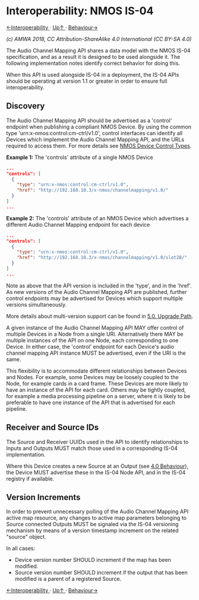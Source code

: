 # Interoperability: NMOS IS-04
[←Interoperability ](3.0._Interoperability.md) · [ Up↑ ](..) · [Behaviour→](4.0._Behaviour.md)

_(c) AMWA 2018, CC Attribution-ShareAlike 4.0 International (CC BY-SA 4.0)_

The Audio Channel Mapping API shares a data model with the NMOS IS-04 specification, and as a result it is designed to be used alongside it. The following implementation notes identify correct behavior for doing this.

When this API is used alongside IS-04 in a deployment, the IS-04 APIs should be operating at version 1.1 or greater in order to ensure full interoperability.

## Discovery

The Audio Channel Mapping API should be advertised as a 'control' endpoint when publishing a compliant NMOS Device. By using the common type 'urn:x-nmos:control:cm-ctrl/v1.0', control interfaces can identify all Devices which implement the Audio Channel Mapping API, and the URLs required to access them. For more details see [NMOS Device Control Types](https://github.com/AMWA-TV/nmos-parameter-registers/tree/master/device-control-types).

**Example 1:** The 'controls' attribute of a single NMOS Device

```json
...
"controls": [
  {
    "type": "urn:x-nmos:control:cm-ctrl/v1.0",
    "href": "http://192.168.10.3/x-nmos/channelmapping/v1.0/"
  }
]
...
```

**Example 2:** The 'controls' attribute of an NMOS Device which advertises a different Audio Channel Mapping endpoint for each device

```json
...
"controls": [
  {
    "type": "urn:x-nmos:control:cm-ctrl/v1.0",
    "href": "http://192.168.10.3/x-nmos/channelmapping/v1.0/slot2B/"
  }
]
...
```

Note as above that the API version is included in the 'type', and in the 'href'. As new versions of the Audio Channel Mapping API are published, further control endpoints may be advertised for Devices which support multiple versions simultaneously.

More details about multi-version support can be found in [5.0. Upgrade Path](5.0._Upgrade_Path.md).

A given instance of the Audio Channel Mapping API MAY offer control of multiple Devices in a Node from a single URI. Alternatively there MAY be multiple instances of the API on one Node, each corresponding to one Device. In either case, the 'control' endpoint for each Device's audio channel mapping API instance MUST be advertised, even if the URI is the same.

This flexibility is to accommodate different relationships between Devices and Nodes. For example, some Devices may be loosely coupled to the Node, for example cards in a card frame. These Devices are more likely to have an instance of the API for each card. Others may be tightly coupled, for example a media processing pipeline on a server, where it is likely to be preferable to have one instance of the API that is advertised for each pipeline.

## Receiver and Source IDs

The Source and Receiver UUIDs used in the API to identify relationships to Inputs and Outputs MUST match those used in a corresponding IS-04 implementation.

Where this Device creates a new Source at an Output (see [4.0 Behaviour](4.0._Behaviour.md)), the Device MUST advertise these in the IS-04 Node API, and in the IS-04 registry if available.

## Version Increments

In order to prevent unnecessary polling of the Audio Channel Mapping API active map resource, any changes to active map parameters belonging to Source connected Outputs MUST be signaled via the IS-04 versioning mechanism by means of a version timestamp increment on the related "source" object.  

In all cases:

- Device version number SHOULD increment if the map has been modified.
- Source version number SHOULD increment if the output that has been modified is a parent of a registered Source.

[←Interoperability ](3.0._Interoperability.md) · [ Up↑ ](..) · [Behaviour→](4.0._Behaviour.md)
